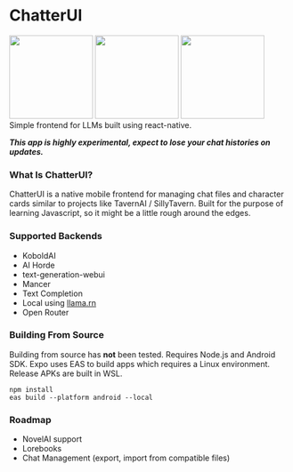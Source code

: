 # ChatterUI

<div>
<img src ="https://github.com/Vali-98/ChatterUI/blob/master/assets/screenshots/mainchat.png" width="150" > 
<img src ="https://github.com/Vali-98/ChatterUI/blob/master/assets/screenshots/charsmenu.png" width="150" > 
<img src ="https://github.com/Vali-98/ChatterUI/blob/master/assets/screenshots/optionsmenu.png" width="150" > 
</div>
Simple frontend for LLMs built using react-native.

**_This app is highly experimental, expect to lose your chat histories on updates._**

### What Is ChatterUI?

ChatterUI is a native mobile frontend for managing chat files and character cards similar to projects like TavernAI / SillyTavern.
Built for the purpose of learning Javascript, so it might be a little rough around the edges.

### Supported Backends

-   KoboldAI
-   AI Horde
-   text-generation-webui
-   Mancer
-   Text Completion
-   Local using [llama.rn](https://github.com/mybigday/llama.rn)
-   Open Router

### Building From Source

Building from source has **not** been tested.
Requires Node.js and Android SDK. Expo uses EAS to build apps which requires a Linux environment. Release APKs are built in WSL.

```
npm install
eas build --platform android --local
```

### Roadmap

-   NovelAI support
-   Lorebooks
-   Chat Management (export, import from compatible files)
